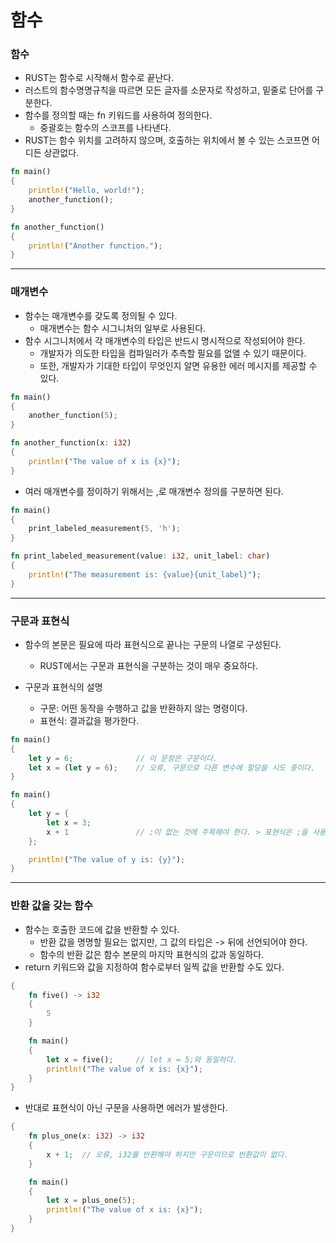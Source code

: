 함수
===

### 함수

* RUST는 함수로 시작해서 함수로 끝난다.
* 러스트의 함수명명규칙을 따르면 모든 글자를 소문자로 작성하고, 밑줄로 단어를 구분한다.
* 함수를 정의할 때는 fn 키워드를 사용하여 정의한다.
    + 중괄호는 함수의 스코프를 나타낸다.
* RUST는 함수 위치를 고려하지 않으며, 호출하는 위치에서 볼 수 있는 스코프면 어디든 상관없다.

```RUST
fn main()
{
    println!("Hello, world!");
    another_function();
}

fn another_function()
{
    println!("Another function.");
}
```
-----------------------------------------

### 매개변수

* 함수는 매개변수를 갖도록 정의될 수 있다.
    + 매개변수는 함수 시그니처의 일부로 사용된다.
* 함수 시그니처에서 각 매개변수의 타입은 반드시 명시적으로 작성되어야 한다.
    + 개발자가 의도한 타입을 컴파일러가 추측할 필요를 없앨 수 있기 때문이다.
    + 또한, 개발자가 기대한 타입이 무엇인지 알면 유용한 에러 메시지를 제공할 수 있다.

```RUST
fn main()
{
    another_function(5);
}

fn another_function(x: i32)
{
    println!("The value of x is {x}");
}
```
      
* 여러 매개변수를 정이하기 위해서는 ,로 매개변수 정의를 구분하면 된다.

```RUST
fn main()
{
    print_labeled_measurement(5, 'h');
}

fn print_labeled_measurement(value: i32, unit_label: char)
{
    println!("The measurement is: {value}{unit_label}");
}
```
-----------------------------------------

### 구문과 표현식

* 함수의 본문은 필요에 따라 표현식으로 끝나는 구문의 나열로 구성된다.
    + RUST에서는 구문과 표현식을 구분하는 것이 매우 중요하다.

* 구문과 표현식의 설명
    + 구문: 어떤 동작을 수행하고 값을 반환하지 않는 명령이다.
    + 표현식: 결과값을 평가한다.

```RUST
fn main()
{
    let y = 6;              // 이 문장은 구문이다.
    let x = (let y = 6);    // 오류, 구문으로 다른 변수에 할당을 시도 중이다.
}
```

```RUST
fn main()
{
    let y = {
        let x = 3;
        x + 1               // ;이 없는 것에 주목해야 한다. > 표현식은 ;을 사용하지 않는다.
    };

    println!("The value of y is: {y}");
}
```
-----------------------------------------

### 반환 값을 갖는 함수

* 함수는 호출한 코드에 값을 반환할 수 있다.
    + 반환 값을 명명할 필요는 없지만, 그 값의 타입은 -> 뒤에 선언되어야 한다.
    + 함수의 반환 값은 함수 본문의 마지막 표현식의 값과 동일하다.
* return 키워드와 값을 지정하여 함수로부터 일찍 값을 반환할 수도 있다.

```RUST
{
    fn five() -> i32
    {
        5
    }

    fn main()
    {
        let x = five();     // let x = 5;와 동일하다.
        println!("The value of x is: {x}");
    }
}
```

* 반대로 표현식이 아닌 구문을 사용하면 에러가 발생한다.

```RUST
{
    fn plus_one(x: i32) -> i32
    {
        x + 1;  // 오류, i32를 반환해야 하지만 구문이므로 반환값이 없다.
    }

    fn main()
    {
        let x = plus_one(5);
        println!("The value of x is: {x}");
    }
}
```
